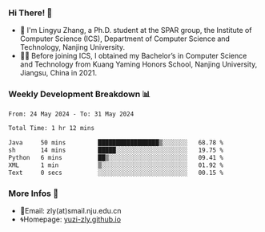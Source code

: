 ### Hi There! 👋 
- 🐳 I'm Lingyu Zhang, a Ph.D. student at the SPAR group, the Institute of Computer Science (ICS), Department of Computer Science and Technology, Nanjing University.
- 🧑‍🎓 Before joining ICS, I obtained my Bachelor’s in Computer Science and Technology from Kuang Yaming Honors School, Nanjing University, Jiangsu, China in 2021.

### Weekly Development Breakdown :bar_chart:

<!--START_SECTION:waka-->

```txt
From: 24 May 2024 - To: 31 May 2024

Total Time: 1 hr 12 mins

Java     50 mins         █████████████████▒░░░░░░░   68.78 %
sh       14 mins         █████░░░░░░░░░░░░░░░░░░░░   19.75 %
Python   6 mins          ██▒░░░░░░░░░░░░░░░░░░░░░░   09.41 %
XML      1 min           ▒░░░░░░░░░░░░░░░░░░░░░░░░   01.92 %
Text     0 secs          ░░░░░░░░░░░░░░░░░░░░░░░░░   00.15 %
```

<!--END_SECTION:waka-->

<!--
### Github Contributions :octocat:

![](https://raw.githubusercontent.com/yuzi-zly/yuzi-zly/output/github-contribution-grid-snake.svg)              
-->

### More Infos 📖

- 📧Email: zly(at)smail.nju.edu.cn
- 🌀Homepage: [yuzi-zly.github.io](https://yuzi-zly.github.io/)
